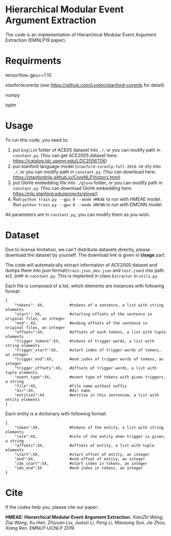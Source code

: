 # Hierarchical Modular Event Argument Extraction
The code is an implementation of Hierarchical Modular Event Argument Extraction (EMNLP19 paper).

# Requirments
tensorflow-gpu==1.10

stanfordcorenlp (see https://github.com/Lynten/stanford-corenlp for detail)

numpy

tqdm

# Usage
To run this code, you need to:
1. put ```English``` folder of ACE05 dataset into ```./```, or you can modify path in ```constant.py```. (You can get ACE2005 dataset here: https://catalog.ldc.upenn.edu/LDC2006T06)
2. put stanford language model (```stanford-corenlp-full-2018-10-05```) into ```./```, or you can modify path in ```constant.py```. (You can download here: https://stanfordnlp.github.io/CoreNLP/history.html)
3. put GloVe embedding file into ```./glove``` folder, or you can modify path in ```constant.py```. (You can download GloVe embedding here: https://nlp.stanford.edu/projects/glove/)
4. Run ```python train.py --gpu 0 --mode HMEAE``` to run with HMEAE model.  Run ```python train.py --gpu 0 --mode DMCNN``` to run with DMCNN model.

All parameters are in ```constant.py```, you can modify them as you wish.

# Dataset
Due to license limitation, we can't distribute datasets directly, please download the dataset by yourself. The download link is given in **Usage** part.

The code will automatically extract information of ACE2005 dataset and dumps them into json format(```train.json``` ,```dev.json``` and ```test.json```) into path ```ACE_DUMP``` in ```constant.py```. This is implented in class ```Extractor``` in ```utils.py```.

Each file is composed of a list, which elements are instances with following format:
```
{
    "tokens": XX,           #tokens of a sentence, a list with string elements
    "start": XX,            #starting offsets of the sentence in original files, an integer
    "end": XX,              #ending offsets of the sentence in original files, an integer
    "offsets":XX,           #offsets of each tokens, a list with tuple elements
    "trigger_tokens":XX,    #tokens of trigger words, a list with string elements
    "trigger_start":XX,     #start index of trigger words of tokens, an integer
    "trigger_end":XX,       #end index of trigger words of tokens, an integer
    "trigger_offsets":XX,   #offsets of trigger words, a list with tuple elements
    "event_type":XX,        #event type of tokens with given triggers, a string
    "file":XX,              #file name without suffix
    "dir":XX,               #dir name
    "entities":XX           #entitie in this sentencem, a list with entity elements
}
```


Each entity is a dictionary with following format:
```
{
    "token":XX,             #tokens of the entity, a list with string elements
    "role":XX,              #role of the entity when trigger is given, a string
    "offsets":XX,           #offsets of entity, a list with tuple elements
    "start":XX,             #start offset of entity, an integer
    "end":XX,               #snd offset of entity, an integer
    "idx_start":XX,         #start index in tokens, an integer
    "idx_end":XX            #end index in tokens, an integer
}
```

# Cite
If the codes help you, please cite our paper:

**HMEAE: Hierarchical Modular Event Argument Extraction.** *XiaoZhi Wang, Ziqi Wang, Xu Han, Zhiyuan Liu, Juanzi Li, Peng Li, Maosong Sun, Jie Zhou, Xiang Ren.* EMNLP-IJCNLP 2019.
